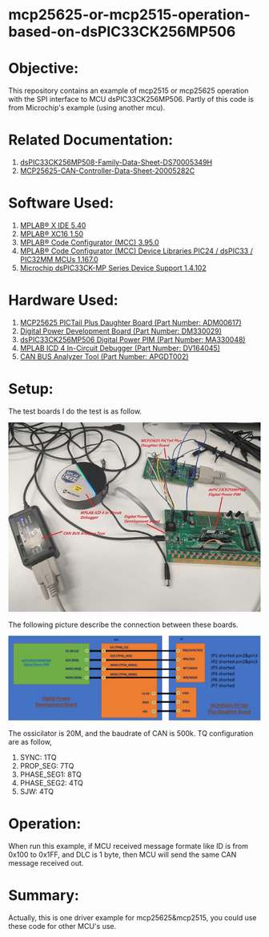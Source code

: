 # mcp25625-or-mcp2515-operation-based-on-dsPIC33CK256MP506
Objective:
==========
This repository contains an example of mcp2515 or mcp25625 operation with the SPI interface to MCU dsPIC33CK256MP506. Partly of this code is from Microchip's example (using another mcu).

Related Documentation:
=====================
1) [dsPIC33CK256MP508-Family-Data-Sheet-DS70005349H](http://ww1.microchip.com/downloads/en/DeviceDoc/dsPIC33CK256MP508-Family-Data-Sheet-DS70005349H.pdf)
2) [MCP25625-CAN-Controller-Data-Sheet-20005282C](http://ww1.microchip.com/downloads/en/DeviceDoc/MCP25625-CAN-Controller-Data-Sheet-20005282C.pdf)

Software Used:
==============
1) [MPLAB® X IDE 5.40](microchip.com/mplab/mplab-x-ide)
2) [MPLAB® XC16 1.50](microchip.com/mplab/compilers)
3) [MPLAB® Code Configurator (MCC) 3.95.0](microchip.com/mplab/mplab-code-configurator)
4) [MPLAB® Code Configurator (MCC) Device Libraries PIC24 / dsPIC33 / PIC32MM MCUs 1.167.0](microchip.com/mplab/mplab-code-configurator)
5) [Microchip dsPIC33CK-MP Series Device Support 1.4.102](packs.download.microchip.com/)

Hardware Used:
=============
1) [MCP25625 PICTail Plus Daughter Board (Part Number: ADM00617)](http://ww1.microchip.com/downloads/en/DeviceDoc/dsPIC33CK256MP508-Family-Data-Sheet-DS70005349H.pdf)
2) [Digital Power Development Board (Part Number: DM330029)](https://www.microchip.com/DevelopmentTools/ProductDetails/PartNO/DM330029)
3) [dsPIC33CK256MP506 Digital Power PIM (Part Number: MA330048)](https://www.microchip.com/DevelopmentTools/ProductDetails/PartNO/MA330048)
4) [MPLAB ICD 4 In-Circuit Debugger (Part Number: DV164045)](https://www.microchip.com/developmenttools/ProductDetails/DV164045)
5) [CAN BUS Analyzer Tool (Part Number: APGDT002)](https://www.microchip.com/DevelopmentTools/ProductDetails/APGDT002)

Setup:
======
The test boards I do the test is as follow.

![](https://github.com/ChaoA51933/mcp25625-or-mcp2515-operation-based-on-dsPIC33CK256MP506/blob/master/images/test_deveice.jpg) 

The following picture describe the connection between these boards.

![](https://github.com/ChaoA51933/mcp25625-or-mcp2515-operation-based-on-dsPIC33CK256MP506/blob/master/images/hardware_wire_connection.png) 

The ossicilator is 20M, and the baudrate of CAN is 500k. TQ configuration are as follow,
1) SYNC: 1TQ
2) PROP_SEG: 7TQ
3) PHASE_SEG1: 8TQ
4) PHASE_SEG2: 4TQ
5) SJW: 4TQ


Operation:
==========
When run this example, if MCU received message formate like ID is from 0x100 to 0x1FF, and DLC is 1 byte, then MCU will send the same CAN message received out.


Summary:
========
Actually, this is one driver example for mcp25625&mcp2515, you could use these code for other MCU's use.
